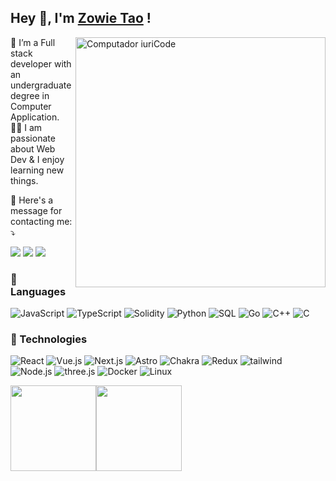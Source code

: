 ## Hey 👋, I'm [Zowie Tao](https://www.react-path.vercel.app/) !

<img src="https://raw.githubusercontent.com/MicaelliMedeiros/micaellimedeiros/master/image/computer-illustration.png" min-width="400px" max-width="400px" width="400px" align="right" alt="Computador iuriCode">

<p align="left">
  🌱 I’m a Full stack developer with an undergraduate degree in Computer Application. </br>
👨‍💻 I am passionate about Web Dev & I enjoy learning new things. </br>
</p>

<p align="left">
  💌 Here's a message for contacting me: ⤵️
</p>

<p align="left">
  <a href="mailto:zowietao@gmail.com" target="_blank" alt="Gmail">
    <img
      src="https://img.shields.io/badge/-Gmail-FF0000?style=flat-square&labelColor=FF0000&logo=gmail&logoColor=white&link=LINK-DO-SEU-EMAIL"
  /></a>
  <!-- <a href="#" alt="Linkedin">
  <img src="https://img.shields.io/badge/-Linkedin-0e76a8?style=flat-square&logo=Linkedin&logoColor=white&link=LINK-DO-SEU-LINKEDIN" /></a> -->
  <!-- <a href="#" alt="WhatsApp">
  <img src="https://img.shields.io/badge/-WhatsApp-25d366?style=flat-square&labelColor=25d366&logo=whatsapp&logoColor=white&link=API-DO-SEU-WHATSAPP"/></a> -->
  <a href="https://www.facebook.com/zowietao" target="_blank" alt="Facebook">
    <img
      src="https://img.shields.io/badge/-Facebook-3b5998?style=flat-square&labelColor=3b5998&logo=facebook&logoColor=white&link=LINK-DO-SEU-FACEBOOK"
  /></a>
  <a href="https://twitter.com/ZowieTao" target="_blank" alt="Facebook"
    ><img
      src="https://img.shields.io/badge/-Twitter-1D9BF0?style=flat-square&labelColor=1D9BF0&logo=Twitter&logoColor=white&link=LINK-DO-SEU-Twitter"
  /></a>

  <!-- <a href="#" alt="Instagram">
  <img src="https://img.shields.io/badge/-Instagram-DF0174?style=flat-square&labelColor=DF0174&logo=instagram&logoColor=white&link=LINK-DO-SEU-INSTAGRAM"/></a> -->
</p>

### 🦄 Languages

![JavaScript](https://img.shields.io/badge/-JavaScript-000?&logo=JavaScript)
![TypeScript](https://img.shields.io/badge/-TypeScript-000?&logo=TypeScript)
![Solidity](https://img.shields.io/badge/-Solidity-000?&logo=Solidity)
![Python](https://img.shields.io/badge/-Python-000?&logo=Python)
![SQL](https://img.shields.io/badge/-SQL-000?&logo=MySQL)
![Go](https://img.shields.io/badge/-Golang-000?&logo=Go)
![C++](https://img.shields.io/badge/-C++-000?&logo=c%2b%2b&logoColor=00599C)
![C](https://img.shields.io/badge/-C-000?&logo=C)

### 💼 Technologies

![React](https://img.shields.io/badge/-React-000?&logo=React)
![Vue.js](https://img.shields.io/badge/-Vue.js-000?&logo=vue.js)
![Next.js](https://img.shields.io/badge/-Next.js-000?&logo=Next.js)
![Astro](https://img.shields.io/badge/-Astro-000?&logo=Astro)
![Chakra](https://img.shields.io/badge/-Chakra-000?&logo=Chakra-ui)
![Redux](https://img.shields.io/badge/-Redux-000?&logo=redux)
![tailwind](https://img.shields.io/badge/-Tailwind-000?&logo=tailwind-css)
![Node.js](https://img.shields.io/badge/-Node.js-000?&logo=node.js)
![three.js](https://img.shields.io/badge/-Three.js-000?&logo=three.js)
![Docker](https://img.shields.io/badge/-Docker-000?&logo=Docker)
![Linux](https://img.shields.io/badge/-Linux-000?&logo=Linux)

<a href="https://react-path.vercel.app"><img height="137px" src="https://github-readme-stats.vercel.app/api/top-langs/?username=ZowieTao&hide=html&hide_title=true&hide_border=true&layout=compact&langs_count=6&exclude_repo=comp426,Redventures-Movie-Quotes&text_color=000&icon_color=fff&bg_color=0,52fa5a,4dfcff,c64dff&theme=graywhite" /><img height="137px" src="https://github-readme-stats.vercel.app/api?username=ZowieTao&hide_title=true&hide_border=true&show_icons=true&include_all_commits=true&count_private=true&line_height=21&text_color=000&icon_color=000&bg_color=0,ea6161,ffc64d,fffc4d,52fa5a&theme=graywhite" /><!-- wi*quL3fcV --></a>
